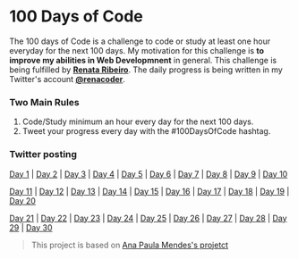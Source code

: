 # 100 Days of Code
The 100 days of Code is a challenge to code or study at least one hour everyday for the next 100 days.
My motivation for this challenge is **to improve my abilities in Web Developmnent** in general.
This challenge is being fulfilled by **[Renata Ribeiro](https://github.com/renaderibeiro)**.
The daily progress is being written in my Twitter's account **[@renacoder](https://twitter.com/renacoder)**.

### Two Main Rules
1. Code/Study minimum an hour every day for the next 100 days.
2. Tweet your progress every day with the #100DaysOfCode hashtag.

### Twitter posting
[Day 1](https://twitter.com/renacoder/status/1280669416875872256) | [Day 2](https://twitter.com/renacoder/status/1280959546836627458) | [Day 3](https://twitter.com/renacoder/status/1281390623082381317) | [Day 4](https://twitter.com/renacoder/status/1281758103822897153) | [Day 5](https://twitter.com/renacoder/status/1282122230902730752) | [Day 6](https://twitter.com/renacoder/status/1282473370441994241) | [Day 7](https://twitter.com/renacoder/status/1282831070954762245) | [Day 8](https://twitter.com/renacoder/status/1283198305992953856) | [Day 9](https://twitter.com/renacoder/status/1283571880927145994) | [Day 10](https://twitter.com/renacoder/status/1283924205688553477)

[Day 11](https://twitter.com/renacoder/status/1284303574768517120) | [Day 12](https://twitter.com/renacoder/status/1284666946072580097) | [Day 13](https://twitter.com/renacoder/status/1285019673399119873) | [Day 14](https://twitter.com/renacoder/status/1285397513676238848) | [Day 15](https://twitter.com/renacoder/status/1285761225700323330) | [Day 16](https://twitter.com/renacoder/status/1286108489266401285) | [Day 17](https://twitter.com/renacoder/status/1286473633389596673) | [Day 18](https://twitter.com/renacoder/status/1286821532589797376) | [Day 19](https://twitter.com/renacoder/status/1287182747669274625) | [Day 20](https://twitter.com/renacoder/status/1287532444867088387)

[Day 21](https://twitter.com/renacoder/status/1287895708356481024) | [Day 22](https://twitter.com/renacoder/status/1288283226818187270?s=21) | [Day 23](https://twitter.com/renacoder/status/1288611863916314630) | [Day 24](https://twitter.com/renacoder/status/1288939700603019264) | [Day 25](https://twitter.com/renacoder/status/1289351969761456128) | [Day 26](https://twitter.com/renacoder/status/1289733687857176576) | [Day 27](https://twitter.com/renacoder/status/1290110798874857474) | [Day 28](https://twitter.com/renacoder/status/1290351578285772800) | [Day 29](https://twitter.com/renacoder/status/1290811362747318272) | [Day 30](https://twitter.com/renacoder/status/1291162427623604224)

> This project is based on [Ana Paula Mendes's projetct](https://github.com/anapaulamendes/100-days-of-code-js)




